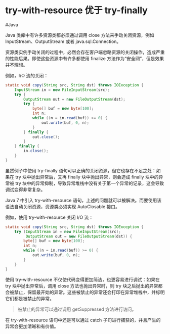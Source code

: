 # try-with-resource 优于 try-finally
#Java 

Java 类库中有许多资源类都必须通过调用 close 方法来手动关闭资源，例如 InputStream、OutputStream 或者 java.sql.Connection。

资源类实例手动关闭的过程中，必然会存在客户端忽略资源的关闭操作，造成严重的性能后果。即使这些资源中有许多都使用 finalize 方法作为“安全网”，但是效果并不理想。

例如，I/O 流的关闭：

```java
static void copy(String src, String dst) throws IOException {
    InputStream in = new FileInputStream(src);
    try {
        OutputStream out = new FileOutputStream(dst);
        try {
            byte[] buf = new byte[100];
            int n;
            while ((n = in.read(buf)) >= 0) {
                out.write(buf, 0, n);
            }
        } finally {
            out.close();
        }
    } finally {
        in.close();
    }
}
```

虽然例子中使用 try-finally 语句可以正确的关闭资源，但它也存在不足之处：如果在 try 块中抛出异常后，又再 finally 块中抛出异常，则会造成 finally 块中的异常被 try 块中的异常抑制，导致异常堆栈中没有关于第一个异常的记录，这会导致调试变得非常复杂。

Java 7 中引入 try-with-resource 语句，上述的问题就可以被解决。而要使用该语法自动关闭资源，资源类必须实现 AutoClosable 接口。

例如，使用 try-with-resource 关闭 I/O 流：

```java
static void copy(String src, String dst) throws IOException {
    try (InputStream in = new FileInputStream(src);
         OutputStream out = new FileOutputStream(dst)) {
        byte[] buf = new byte[100];
        int n;
        while ((n = in.read(buf)) >= 0) {
            out.write(buf, 0, n);
        }
    }
}
```

使用 try-with-resource 不仅使代码变得更加简洁，也更容易进行调试：如果在 try 块中抛出异常后，调用 close 方法也抛出异常时，则 try 块之后抛出的异常都会被禁止，保留最开始的异常。这些被禁止的异常还会打印在异常堆栈中，并标明它们都是被禁止的异常。

> 被禁止的异常可以通过调用 getSuppressed 方法进行访问。

在 try-with-resource 语句中还是可以通过 catch 子句进行捕获的，并且产生的异常会更加清晰和有价值。